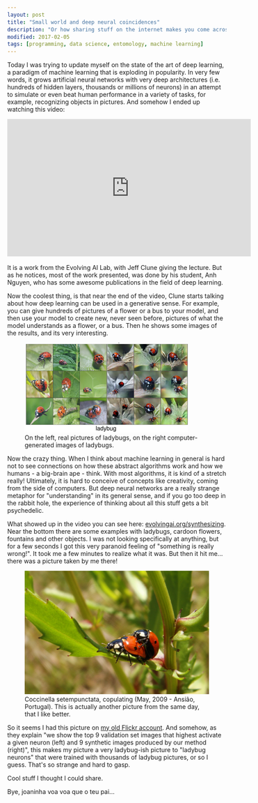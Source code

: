 ```yaml
---
layout: post
title: "Small world and deep neural coincidences"
description: "Or how sharing stuff on the internet makes you come across your own stuff years later"
modified: 2017-02-05
tags: [programming, data science, entomology, machine learning]
---
```


Today I was trying to update myself on the state of the art of deep learning, a paradigm of machine learning that is exploding in popularity. In very few words, it grows artificial neural networks with very deep architectures (i.e. hundreds of hidden layers, thousands or millions of neurons) in an attempt to simulate or even beat human performance in a variety of tasks, for example, recognizing objects in pictures. And somehow I ended up watching this video:


<iframe width="560" height="315" src="https://www.youtube.com/embed/3lp9eN5JE2A" frameborder="0" allowfullscreen></iframe>

It is a work from the Evolving AI Lab, with Jeff Clune giving the lecture. But as he notices, most of the work presented, was done by his student, Anh Nguyen, who has some awesome publications in the field of deep learning.

Now the coolest thing, is that near the end of the video, Clune starts talking about how deep learning can be used in a generative sense. For example, you can give hundreds of pictures of a flower or a bus to your model, and then use your model to create new, never seen before, pictures of what the model understands as a flower, or a bus. Then he shows some images of the results, and its very interesting.

<figure>
	<img src="/images/deepnn_ladybugs.png" alt="7-spot ladybug">
	<figcaption>On the left, real pictures of ladybugs, on the right computer-generated images of ladybugs.</figcaption>
</figure>

Now the crazy thing. When I think about machine learning in general is hard not to see connections on how these abstract algorithms work and how we humans - a big-brain ape - think. With most algorithms, it is kind of a stretch really! Ultimately, it is hard to conceive of concepts like creativity, coming from the side of computers. But deep neural networks are a really strange metaphor for "understanding" in its general sense, and if you go too deep in the rabbit hole, the experience of thinking about all this stuff gets a bit psychedelic.

What showed up in the video you can see here: <a href="http://www.evolvingai.org/synthesizing" target="_blank">evolvingai.org/synthesizing</a>. Near the bottom there are some examples with ladybugs, cardoon flowers, fountains and other objects. I was not looking specifically at anything, but for a few seconds I got this very paranoid feeling of "something is really wrong!". It took me a few minutes to realize what it was. But then it hit me... there was a picture taken by me there!

<figure>
	<img src="/images/COCCINELLA-SEPTEMPUNCTATA.png" alt="7-spot ladybug">
	<figcaption>Coccinella setempunctata, copulating (May, 2009 - Ansião, Portugal). This is actually another picture from the same day, that I like better.</figcaption>
</figure>

So it seems I had this picture on <a href="https://www.flickr.com/photos/joaocoelho/3494485393" target="_blank">my old Flickr account</a>. And somehow, as they explain "we show the top 9 validation set images that highest activate a given neuron (left) and 9 synthetic images produced by our method (right)", this makes my picture a very ladybug-ish picture to "ladybug neurons" that were trained with thousands of ladybug pictures, or so I guess. That's so strange and hard to gasp.

Cool stuff I thought I could share.

Bye,
joaninha voa voa que o teu pai...

